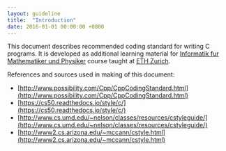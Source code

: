 ```yaml
---
layout: guideline
title:  "Introduction"
date: 2016-01-01 00:00:00 +0800
---
```


This document describes recommended coding standard for writing C programs.
It is developed as additional learning material for [Informatik fur Mathematiker und Physiker](https://lec.inf.ethz.ch/ifmp/2018/) course taught at [ETH Zurich](https://www.inf.ethz.ch/).

References and sources used in making of this document:

- [http://www.possibility.com/Cpp/CppCodingStandard.html](http://www.possibility.com/Cpp/CppCodingStandard.html)
- [https://cs50.readthedocs.io/style/c/](https://cs50.readthedocs.io/style/c/)
- [http://www.cs.umd.edu/~nelson/classes/resources/cstyleguide/](http://www.cs.umd.edu/~nelson/classes/resources/cstyleguide/)
- [http://www2.cs.arizona.edu/~mccann/cstyle.html](http://www2.cs.arizona.edu/~mccann/cstyle.html)